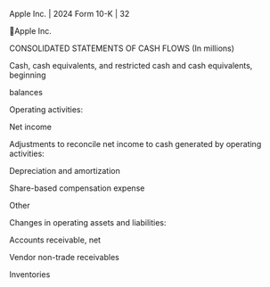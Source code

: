 Apple Inc. | 2024 Form 10-K | 32

Apple Inc.

CONSOLIDATED STATEMENTS OF CASH FLOWS
(In millions)

Cash, cash equivalents, and restricted cash and cash equivalents, beginning

balances

Operating activities:

Net income

Adjustments to reconcile net income to cash generated by operating activities:

Depreciation and amortization

Share-based compensation expense

Other

Changes in operating assets and liabilities:

Accounts receivable, net

Vendor non-trade receivables

Inventories